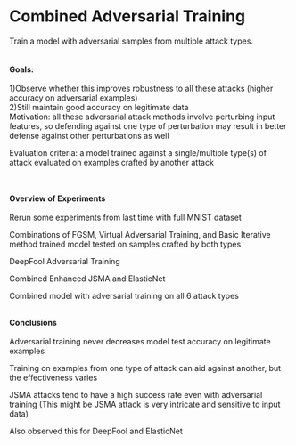 # Combined Adversarial Training

Train a model with adversarial samples from multiple attack types.<br>
<br><br>
<b>Goals:</b><br><br>
1)Observe whether this improves robustness to all these attacks (higher accuracy on adversarial examples)<br>
2)Still maintain good accuracy on legitimate data<br>
Motivation: all these adversarial attack methods involve perturbing input features, so defending against one type of perturbation may result in better defense against other perturbations as well<br>

Evaluation criteria: a model trained against a single/multiple type(s) of attack evaluated on examples crafted by another attack<br>
<br><br>

<b>Overview of Experiments</b><br><br>
Rerun some experiments from last time with full MNIST dataset

Combinations of FGSM, Virtual Adversarial Training, and Basic Iterative method trained model tested on samples crafted by both types

DeepFool Adversarial Training

Combined Enhanced JSMA and ElasticNet

Combined model with adversarial training on all 6 attack types
<br><br>


<b>Conclusions</b><br><br>
Adversarial training never decreases model test accuracy on legitimate examples

Training on examples from one type of attack can aid against another, but the effectiveness varies

JSMA attacks tend to have a high success rate even with adversarial training (This might be JSMA attack is very intricate and sensitive to input data)

Also observed this for DeepFool and ElasticNet
